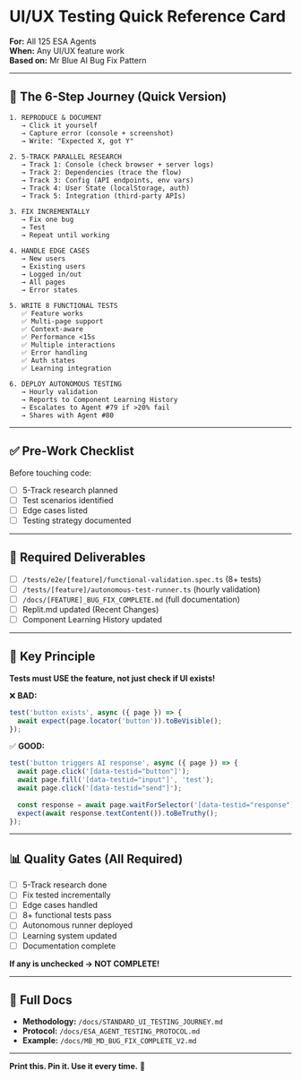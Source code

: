 # UI/UX Testing Quick Reference Card

**For:** All 125 ESA Agents  
**When:** Any UI/UX feature work  
**Based on:** Mr Blue AI Bug Fix Pattern

---

## 🚀 The 6-Step Journey (Quick Version)

```
1. REPRODUCE & DOCUMENT
   → Click it yourself
   → Capture error (console + screenshot)
   → Write: "Expected X, got Y"

2. 5-TRACK PARALLEL RESEARCH
   → Track 1: Console (check browser + server logs)
   → Track 2: Dependencies (trace the flow)
   → Track 3: Config (API endpoints, env vars)
   → Track 4: User State (localStorage, auth)
   → Track 5: Integration (third-party APIs)

3. FIX INCREMENTALLY
   → Fix one bug
   → Test
   → Repeat until working

4. HANDLE EDGE CASES
   → New users
   → Existing users
   → Logged in/out
   → All pages
   → Error states

5. WRITE 8 FUNCTIONAL TESTS
   ✅ Feature works
   ✅ Multi-page support
   ✅ Context-aware
   ✅ Performance <15s
   ✅ Multiple interactions
   ✅ Error handling
   ✅ Auth states
   ✅ Learning integration

6. DEPLOY AUTONOMOUS TESTING
   → Hourly validation
   → Reports to Component Learning History
   → Escalates to Agent #79 if >20% fail
   → Shares with Agent #80
```

---

## ✅ Pre-Work Checklist

Before touching code:

- [ ] 5-Track research planned
- [ ] Test scenarios identified
- [ ] Edge cases listed
- [ ] Testing strategy documented

---

## 📝 Required Deliverables

- [ ] `/tests/e2e/[feature]/functional-validation.spec.ts` (8+ tests)
- [ ] `/tests/[feature]/autonomous-test-runner.ts` (hourly validation)
- [ ] `/docs/[FEATURE]_BUG_FIX_COMPLETE.md` (full documentation)
- [ ] Replit.md updated (Recent Changes)
- [ ] Component Learning History updated

---

## 🎯 Key Principle

**Tests must USE the feature, not just check if UI exists!**

❌ **BAD:**
```typescript
test('button exists', async ({ page }) => {
  await expect(page.locator('button')).toBeVisible();
});
```

✅ **GOOD:**
```typescript
test('button triggers AI response', async ({ page }) => {
  await page.click('[data-testid="button"]');
  await page.fill('[data-testid="input"]', 'test');
  await page.click('[data-testid="send"]');
  
  const response = await page.waitForSelector('[data-testid="response"]');
  expect(await response.textContent()).toBeTruthy();
});
```

---

## 📊 Quality Gates (All Required)

- [ ] 5-Track research done
- [ ] Fix tested incrementally
- [ ] Edge cases handled
- [ ] 8+ functional tests pass
- [ ] Autonomous runner deployed
- [ ] Learning system updated
- [ ] Documentation complete

**If any is unchecked → NOT COMPLETE!**

---

## 🔗 Full Docs

- **Methodology:** `/docs/STANDARD_UI_TESTING_JOURNEY.md`
- **Protocol:** `/docs/ESA_AGENT_TESTING_PROTOCOL.md`
- **Example:** `/docs/MB_MD_BUG_FIX_COMPLETE_V2.md`

---

**Print this. Pin it. Use it every time.** 📌
